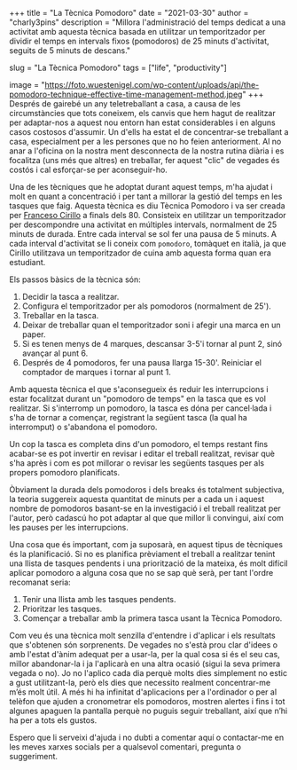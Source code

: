 +++
title = "La Tècnica Pomodoro"
date = "2021-03-30"
author = "charly3pins"
description = "Millora l'administració del temps dedicat a una activitat amb aquesta tècnica basada en utilitzar un temporitzador per dividir el temps en intervals fixos  (pomodoros) de 25 minuts d'activitat, seguits de 5 minuts de descans."

slug = "La Tècnica Pomodoro"
tags = ["life", "productivity"]

image = "https://foto.wuestenigel.com/wp-content/uploads/api/the-pomodoro-technique-effective-time-management-method.jpeg"
+++
Després de gairebé un any teletreballant a casa, a causa de les circumstàncies que tots coneixem, els canvis que hem hagut de realitzar per adaptar-nos a aquest nou entorn han estat considerables i en alguns casos costosos d'assumir. Un d'ells ha estat el de concentrar-se treballant a casa, especialment per a les persones que no ho feien anteriorment. Al no anar a l'oficina on la nostra ment desconnecta de la nostra rutina diària i es focalitza (uns més que altres) en treballar, fer aquest "clic" de vegades és costós i cal esforçar-se per aconseguir-ho.

Una de les tècniques que he adoptat durant aquest temps, m'ha ajudat i molt en quant a concentració i per tant a millorar la gestió del temps en les tasques que faig. Aquesta tècnica es diu Tècnica Pomodoro i va ser creada per [Franceso Cirillo](https://francescocirillo.com/pages/francesco-cirillo) a finals dels 80. Consisteix en utilitzar un temporitzador per descompondre una activitat en múltiples intervals, normalment de 25 minuts de durada. Entre cada interval se sol fer una pausa de 5 minuts. A cada interval d'activitat se li coneix com `pomodoro`, tomàquet en italià, ja que Cirillo utilitzava un temporitzador de cuina amb aquesta forma quan era estudiant.

Els passos bàsics de la tècnica són:
1. Decidir la tasca a realitzar.
2. Configura el temporitzador per als pomodoros (normalment de 25').
3. Treballar en la tasca.
4. Deixar de treballar quan el temporitzador soni i afegir una marca en un paper.
5. Si es tenen menys de 4 marques, descansar 3-5'i tornar al punt 2, sinó avançar al punt 6.
6. Després de 4 pomodoros, fer una pausa llarga 15-30'. Reiniciar el comptador de marques i tornar al punt 1.

Amb aquesta tècnica el que s'aconsegueix és reduir les interrupcions i estar focalitzat durant un "pomodoro de temps" en la tasca que es vol realitzar. Si s'interromp un pomodoro, la tasca es dóna per cancel·lada i s'ha de tornar a començar, registrant la següent tasca (la qual ha interromput) o s'abandona el pomodoro.

Un cop la tasca es completa dins d'un pomodoro, el temps restant fins acabar-se es pot invertir en revisar i editar el treball realitzat, revisar què s'ha après i com es pot millorar o revisar les següents tasques per als propers pomodoro planificats.

Òbviament la durada dels pomodoros i dels breaks és totalment subjectiva, la teoria suggereix aquesta quantitat de minuts per a cada un i aquest nombre de pomodoros basant-se en la investigació i el treball realitzat per l'autor, però cadascú ho pot adaptar al que que millor li convingui, així com les pauses per les interrupcions.

Una cosa que és important, com ja suposarà, en aquest tipus de tècniques és la planificació. Si no es planifica prèviament el treball a realitzar tenint una llista de tasques pendents i una priorització de la mateixa, és molt difícil aplicar pomodoro a alguna cosa que no se sap què serà, per tant l'ordre recomanat seria:
1. Tenir una llista amb les tasques pendents.
2. Prioritzar les tasques.
2. Començar a treballar amb la primera tasca usant la Tècnica Pomodoro.

Com veu és una tècnica molt senzilla d'entendre i d'aplicar i els resultats que s'obtenen són sorprenents. De vegades no s'està prou clar d'idees o amb l'estat d'ànim adequat per a usar-la, per la qual cosa si és el seu cas, millor abandonar-la i ja l'aplicarà en una altra ocasió (sigui la seva primera vegada o no). Jo no l'aplico cada dia perquè molts dies simplement no estic a gust utilitzant-la, però els dies que necessito realment concentrar-me m’és molt útil. A més hi ha infinitat d'aplicacions per a l'ordinador o per al telèfon que ajuden a cronometrar els pomodoros, mostren alertes i fins i tot algunes apaguen la pantalla perquè no puguis seguir treballant, així que n’hi ha per a tots els gustos.

Espero que li serveixi d'ajuda i no dubti a comentar aquí o contactar-me en les meves xarxes socials per a qualsevol comentari, pregunta o suggeriment.
